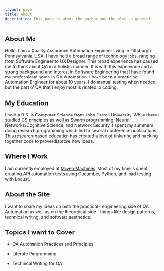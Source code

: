 ```yaml
---
layout: page
title: About
description: This page is about the author and the blog in general
---
```

## About Me
Hello. I am a Quality Assurance Automation Engineer living in Pittsburgh Pennsylvania, USA.  I have held a broad range of technology jobs, ranging from Software Engineer to UX Designer. This broad experience has caused me to think about QA in a holistic manner. It is with this experience and a strong background and interest in Software Engineering that I have found my professional home in QA Automation. I have been a practicing Automation Engineer for about 10 years. I do manual testing when needed, but the part of QA that I enjoy most is related to coding.  

## My Education
I hold a B.S. in Computer Science from John Carroll University.  While there I studied CS principles as well as Swarm programming, Neural Networks/Cognitive Science, and Network Security. I spent my summers doing research programming which led to several conference publications. This research-based education has created a love of tinkering and hacking together code to prove/disprove new ideas.  

## Where I Work
I am currently employed at [Maven Machines](https://mavenmachines.com/).  Most of my time is spent creating API automation tests using Cucumber, Python, and load testing with Locust.

## About the Site
I want to share my ideas on both the practical - engineering side of QA Automation as well as on the theoretical side - things like design patterns, technical writing, and software aesthetics.

## Topics I want to Cover

* QA Automation Practices and Principles

* Literate Programming

* Technical Writing for QA
